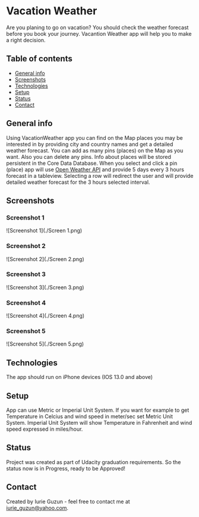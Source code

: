 # Vacation Weather
Are you planing to go on vacation? You should check the weather forecast before you book your journey. Vacantion Weather app will help you to make a right decision.

## Table of contents
* [General info](#general-info)
* [Screenshots](#screenshots)
* [Technologies](#technologies)
* [Setup](#setup)
* [Status](#status)
* [Contact](#contact)

## General info
 Using VacationWeather app you can find on the Map places you may be interested in by providing city and country names and get a detailed weather forecast. You can add as many pins (places) on the Map as you want. Also you can delete any pins. Info about places will be stored persistent  in the Core Data Database. When you select and click a pin (place) app will use [Open Weather API](https://openweathermap.org/forecast5)  and provide 5 days every 3 hours forecast in a tableview. Selecting a row will redirect the user and will provide detailed weather forecast for the 3 hours selected interval.


## Screenshots

### Screenshot 1
![Screenshot 1](./Screen 1.png)
### Screenshot 2
![Screenshot 2](./Screen 2.png)
### Screenshot 3
![Screenshot 3](./Screen 3.png)
### Screenshot 4
![Screenshot 4](./Screen 4.png)
### Screenshot 5
![Screenshot 5](./Screen 5.png)


## Technologies
The app should run on iPhone devices (IOS 13.0 and above) 

## Setup
App can use Metric or Imperial Unit System. If you want for example to get Temperature in Celcius and wind speed in meter/sec set Metric Unit System. Imperial Unit System will show Temperature in Fahrenheit and wind speed expressed in miles/hour. 


## Status
Project was created as part of Udacity graduation requirements. So the status now is in Progress, ready to be Approved! 

## Contact
Created by Iurie Guzun  - feel free to contact me at iurie_guzun@yahoo.com.
